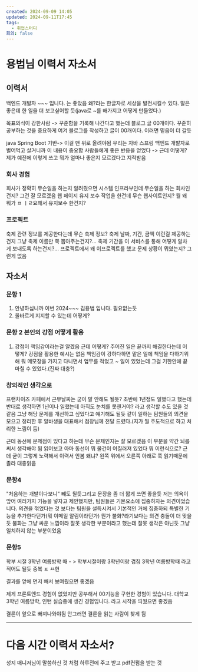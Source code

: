 ```yaml
---
created: 2024-09-09 14:05
updated: 2024-09-11T17:45
tags:
  - 취업스터디
회의: false
---
```

# 용범님 이력서 자소서
## 이력서
백엔드 개발자 ~~~ 입니다. 는 좋았음
왜?라는 한글자로 세상을 발전시킬수 있다. 말은 좋은데 한 일을 더 보고싶어할 듯(java로 ~를 해가지고 어떻게 만들었다.)

목표의식이 강한사람 -> 꾸준함을 기록해 나간다고 했는데 블로그 글 00개이다. 꾸준히 공부하는 것을 중요하게 여겨 블로그를 작성하고 글이 00개이다. 이러면 믿음이 더 갈듯

java Spring Boot 기반-> 이걸 맨 위로 올려야됨 우리는 자바 스프링 백엔드 개발자로 벌어먹고 살거니까 이 내용이 중요함
사람들에게 좋은 반응을 얻었다 -> 근데 어떻게? 제가 예전에 이렇게 쓰고 뭐가 얼마나 좋은지 모르겠다고 지적받음


### 회사 경험
회사가 정확히 무슨일을 하는지 알려줬으면 시스템 인프라부인데 무슨일을 하는 회사인건지? 그건 잘 모르겠음
웹 페이지 유지 보수 작업을 한건데 무슨 웹사이트인지? 뭘 왜 뭐가 ㅍ ㅣㄹ요해서 유지보수 한건지?

### 프로젝트
축제 관련 정보를 제공한다는데 무슨 축제 정보? 
축제 날짜, 기간, 금액 이런걸 제공하는 건지 그냥 축제 이름만 쭉 뽑아주는건지?...
축제 기간을 이 서비스를 통해 어떻게 알차게 보내도록 하는건지?... 
프로젝트에서 왜 이프로젝트를 했고 문제 상황이 뭐였는지? 그런게 없음


## 자소서
### 문항 1
1. 안녕하십니까 이번 2024~~~ 김용범 입니다. 필요없는듯
2. 올바르게 지지할 수 있는데 어떻게?

### 문항 2 본인의 강점 어떻게 활용
1. 강점이 책임감이라는걸 알겠음 근데 어떻게? 주어진 일은 끝까지 해결한다는데 어떻게?
   강점을 활용한 예시는 없음 책임감이 강하다하면 맡은 일에 책임을 다하기위해 뭐 메모장을 가지고 다니면서 업무를 적었고 ~ 일이 있었는데 그걸 기한안에 끝마칠 수 있었다.(진짜 대충?)

### 창의적인 생각으로
프랜차이즈 카페에서 근무날짜는 굳이 말 안해도 될듯? 초반에 1년정도 일했다고 했는데 반대로 생각하면 1년이나 일했는데 아직도 눈치를 못챈거야? 라고 생각할 수도 있을 것 같음
그냥 해당 문제를 개선하고 싶었다고 얘기해도 될듯
같이 일하는 팀원들의 의견을 모으고 정리한 후 알바생을 대표해서 점장님께 전달 드렸다.(지가 뭘 주도적으로 하고 처리한 느낌이 듬)

근데 동선에 문제점이 있다고 하는데 무슨 문제인지는 잘 모르겠음 이 부분을 약간 뇌를 써서 생각해야 됨 읽어보고 아마 동선이 뭐 물건이 어질러져 있었다 뭐 이런식으로? 근데 굳이 그렇게 노력해서 이력서 안봄 왜냐? 왼쪽 위에서 오른쪽 아래로 쭉 읽기때문에 졸라 대충읽음


### 문항4 
"처음하는 개발이다보니" 뺴도 될듯그리고 문장을 좀 더 짧게 쓰면 좋을듯
저는 의욕이 앞어 여러가지 기능을 넣자고 제안했지만, 팀원들은 기본요소에 집중하자는 의견이었습니다.
의견을 꺾었다는 것 보다는 팀원을 설득시켜서 기본적인 거에 집중하되 특별한 기능을 추가한다던가(뭐 이메일 알림이라던가) 
뭔가 불화?라기보다는 의견 충돌이 더 맞을 듯 불화는 그냥 싸운 느낌이라
잘못 생각한 부분이라고 했는데 잘못 생각은 아닌듯 그냥 일치하지 않는 부분이었음

### 문항5
학부 시절 3학년 여름방학 때 - > 학부시절이랑 3학년이랑 겹침 3학년 여름방학때 라고 적어도 될듯 중복 ㅍ ㅛ현

결과를 앞에 먼저 빼서 보여줬으면 좋겠음

제게 프론트엔드 경험이 없었지만 공부해서 00기능을 구현한 경험이 있습니다. 대학교 3학년 여름방학, 인턴 실습중에 생긴 경험입니다. 라고 시작을 띄웠으면 좋겠음

결론이 앞으로 빠져나와야됨 안그러면 결론을 읽는 사람이 찾게 됨














---
# 다음 시간 이력서 자소서?
성지 매니저님이 말씀하신 것 처럼 하루전에 주고 받고 pdf컨펌을 받는 것